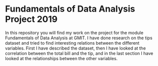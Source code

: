# Fundamentals of Data Analysis Project 2019

In this repository you will find my work on the project for the module Fundamentals of Data Analysis at GMIT.
I have done research on the tips dataset and tried to find interesting relations between the different variables.
First I have described the dataset, then I have looked at the correlation between the total bill and the tip, and in the last section I have looked at the relationships between the other variables.


